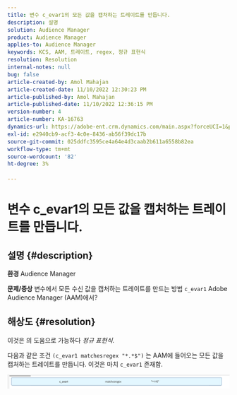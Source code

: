 ```yaml
---
title: 변수 c_evar1의 모든 값을 캡처하는 트레이트를 만듭니다.
description: 설명
solution: Audience Manager
product: Audience Manager
applies-to: Audience Manager
keywords: KCS, AAM, 트레이트, regex, 정규 표현식
resolution: Resolution
internal-notes: null
bug: false
article-created-by: Amol Mahajan
article-created-date: 11/10/2022 12:30:23 PM
article-published-by: Amol Mahajan
article-published-date: 11/10/2022 12:36:15 PM
version-number: 4
article-number: KA-16763
dynamics-url: https://adobe-ent.crm.dynamics.com/main.aspx?forceUCI=1&pagetype=entityrecord&etn=knowledgearticle&id=afe65171-f360-ed11-9561-6045bd006268
exl-id: e2940cb9-acf3-4c0e-8436-ab56f39dc17b
source-git-commit: 025ddfc3595ce4a64e4d3caab2b611a6558b82ea
workflow-type: tm+mt
source-wordcount: '82'
ht-degree: 3%

---
```


# 변수 c_evar1의 모든 값을 캡처하는 트레이트를 만듭니다.

## 설명 {#description}

<b>환경</b>
Audience Manager


<b>문제/증상</b>
변수에서 모든 수신 값을 캡처하는 트레이트를 만드는 방법 `c_evar1` Adobe Audience Manager (AAM)에서?


## 해상도 {#resolution}


이것은 의 도움으로 가능하다 *정규 표현식.*

다음과 같은 조건 `(c_evar1 matchesregex "*.*$")` 는 AAM에 들어오는 모든 값을 캡처하는 트레이트를 만듭니다. 이것은 마치 `c_evar1` 존재함.



![](assets/1b1452cb-a86b-eb11-a812-00224803aaf7.png)
